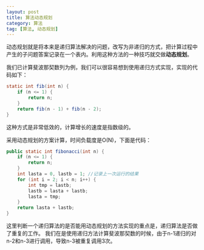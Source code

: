```yaml
---
layout: post
title: 算法动态规划
category: 算法
tag: [算法, 动态规划]
---
```

动态规划就是将本来是递归算法解决的问题，改写为非递归的方式，把计算过程中产生的子问题答案记录在一个表内。利用这种方法的一种技巧就交做**动态规划**。

<!--more-->

我们已计算斐波那契数列为例，我们可以很容易想到使用递归方式实现，实现的代码如下：

```java
static int fib(int n) {
    if (n <= 1) {
        return n;
    }
    return fib(n - 1) + fib(n - 2);
}
```

这种方式是非常低效的，计算增长的速度是指数级的。

采用动态规划的方案计算，时间负载度是O(N)，下面是代码：

```java
public static int fibonacci(int n) {
    if (n <= 1) {
        return n;
    }
    int lasta = 0, lastb = 1; //记录上一次运行的结果
    for (int i = 2; i < n; i++) {
        int tmp = lastb;
        lastb = lasta + lastb;
        lasta = tmp;
    }
    return lasta + lastb;
}
```

这里判断一个递归算法的是否能用动态规划的方法实现的重点是，递归算法是否做了重复的工作。
我们在是使用递归方法计算斐波那契数的时候，由于n-1递归的对n-2和n-3进行调用，导致n-3被重复调用3次。
